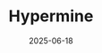 ---  
layout: startup_page  
title: "Hypermine"  
id: "hypermine.fi"  
permalink: "/hyperminehypermine.fi06182025/"  
website: "https://www.hypermine.fi/"  
funding_round: "Seed"  
funding_amount: ""  
investors: "Stephen Industries, Sage Enterprises, VTT"  
about: "Hypermine's technology uses laser illumination, hyperspectral sensing, and machine-learning algorithms to sort valuable minerals from mined material early in the mining process. This improves resource recovery, minimizes environmental impact, and increases profitability for mining companies. The technology also reduces energy, water, and acid usage."  
markets: "Mining, AI, Machine Learning"  
hq: "Espoo, Finland"  
founded_year: "2017"  
linkedin: "https://www.linkedin.com/company/hypermine"  
twitter: "https://twitter.com/hypersignchain"  
instagram: ""  
facebook: "https://www.facebook.com/hyperminetech/"  
crunchbase: "https://www.crunchbase.com/organization/hypermine"  
pitchbook: "https://pitchbook.com/profiles/company/467972-92"  

date_display: "18-Jun-2025"  
date: "2025-06-18"

# SEO Optimization  
meta_title: "Hypermine - Seed"  
meta_description: "Hypermine, Hypermine's technology uses laser illumination, hyperspectral sensing, and machine-learning algorithms to sort valuable minerals from mined material e..."  
meta_keywords: "Hypermine, Mining, AI, Machine Learning, Seed funding"  
canonical_url: "https://startup.projectstartups.com/hyperminehypermine.fi06182025/"  
---